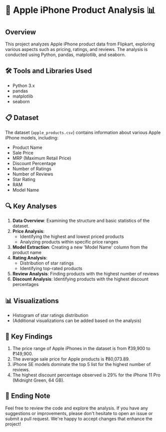 # 📱 Apple iPhone Product Analysis 📊

## Overview

This project analyzes Apple iPhone product data from Flipkart, exploring various aspects such as pricing, ratings, and reviews. The analysis is conducted using Python, pandas, matplotlib, and seaborn.

## 🛠️ Tools and Libraries Used

- Python 3.x
- pandas
- matplotlib
- seaborn

## 📋 Dataset

The dataset (`apple_products.csv`) contains information about various Apple iPhone models, including:

- Product Name
- Sale Price
- MRP (Maximum Retail Price)
- Discount Percentage
- Number of Ratings
- Number of Reviews
- Star Rating
- RAM
- Model Name

## 🔍 Key Analyses

1. **Data Overview**: Examining the structure and basic statistics of the dataset.
2. **Price Analysis**: 
   - Identifying the highest and lowest priced products
   - Analyzing products within specific price ranges
3. **Model Extraction**: Creating a new 'Model Name' column from the product name
4. **Rating Analysis**: 
   - Distribution of star ratings
   - Identifying top-rated products
5. **Review Analysis**: Finding products with the highest number of reviews
6. **Discount Analysis**: Identifying products with the highest discount percentages

## 📊 Visualizations

- Histogram of star ratings distribution
- (Additional visualizations can be added based on the analysis)

## 🚀 Key Findings

1. The price range of Apple iPhones in the dataset is from ₹39,900 to ₹149,900.
2. The average sale price for Apple products is ₹80,073.89.
3. iPhone SE models dominate the top 5 list for the highest number of reviews.
4. The highest discount percentage observed is 29% for the iPhone 11 Pro (Midnight Green, 64 GB).

## 🤝 Ending Note

Feel free to review the code and explore the analysis. If you have any suggestions or improvements, please don't hesitate to open an issue or submit a pull request. We're happy to accept changes that enhance the project!

